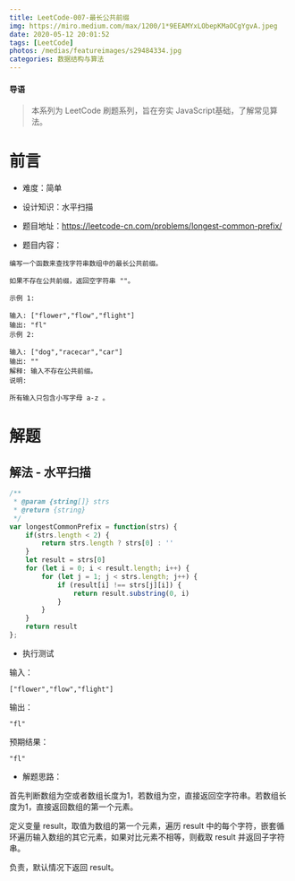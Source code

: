 ```yaml
---
title: LeetCode-007-最长公共前缀
img: https://miro.medium.com/max/1200/1*9EEAMYxLObepKMaOCgYgvA.jpeg
date: 2020-05-12 20:01:52
tags: [LeetCode]
photos: /medias/featureimages/s29484334.jpg
categories: 数据结构与算法
---
```


#### 导语
> 本系列为 LeetCode 刷题系列，旨在夯实 JavaScript基础，了解常见算法。 

<!--more-->

# 前言

* 难度：简单

* 设计知识：水平扫描

* 题目地址：https://leetcode-cn.com/problems/longest-common-prefix/

* 题目内容：

```
编写一个函数来查找字符串数组中的最长公共前缀。

如果不存在公共前缀，返回空字符串 ""。

示例 1:

输入: ["flower","flow","flight"]
输出: "fl"
示例 2:

输入: ["dog","racecar","car"]
输出: ""
解释: 输入不存在公共前缀。
说明:

所有输入只包含小写字母 a-z 。
```

# 解题

## 解法 - 水平扫描

```javascript
/**
 * @param {string[]} strs
 * @return {string}
 */
var longestCommonPrefix = function(strs) {
    if(strs.length < 2) {
        return strs.length ? strs[0] : ''
    }
    let result = strs[0]
    for (let i = 0; i < result.length; i++) {
        for (let j = 1; j < strs.length; j++) {
            if (result[i] !== strs[j][i]) {
                return result.substring(0, i)
            }
        }
    }
    return result
};
```

* 执行测试

输入：

```
["flower","flow","flight"]
```

输出：

```
"fl"
```

预期结果：

```
"fl"
```

* 解题思路：

首先判断数组为空或者数组长度为1，若数组为空，直接返回空字符串。若数组长度为1，直接返回数组的第一个元素。

定义变量 result，取值为数组的第一个元素，遍历 result 中的每个字符，嵌套循环遍历输入数组的其它元素，如果对比元素不相等，则截取 result 并返回子字符串。

负责，默认情况下返回 result。
